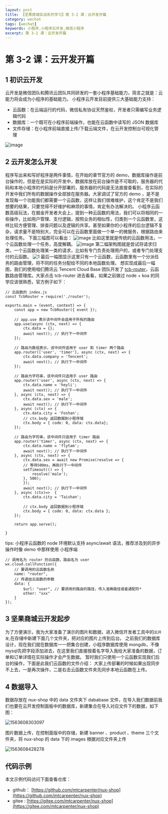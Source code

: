 ```yaml
---
layout: post
title: 【坚果商城实战系列学习】第 3-2 课：云开发开篇
category: wechat
tags: [wechat]
keywords: 小程序,小程序云开发,微信小程序
excerpt: 第 3-2 课：云开发开篇
---
```


# 第 3-2 课：云开发开篇

## 1 初识云开发

云开发是微信团队和腾讯云团队共同研发的一套小程序基础能力，简言之就是：云能力将会成为小程序的基础能力。
小程序云开发目前提供三大基础能力支持：
- 云函数：在云端运行的代码，微信私有协议天然鉴权，开发者只需编写业务逻辑代码
- 数据库：一个既可在小程序前端操作，也能在云函数中读写的  JSON 数据库
- 文件存储：在小程序前端直接上传/下载云端文件，在云开发控制台可视化管理

![image](https://nux.oss-cn-beijing.aliyuncs.com/doc/046.png)

## 2 云开发怎么开发

程序写出来和写好程序是两件事情，在开始的章节官方的 demo，数据库操作是前台操作的，但是在是实际的开发中，数据库放在前台操作是不可取的，服务器的代码和本地小程序的代码是分开部署的，服务器的代码是无法直接查看到，在实际的开发中我们所有的数据操作全部放在服务器。大家调试了官方的 demo ，是不是发现每一个功能我们都需要一个云函数，这样让我们很难维护，这个肯定不是我们想要的结果，只要觉得不好维护和麻烦的事情，肯定有办法解决的。
小程序云函数高级玩法，在掘金开发者大会上，提到一种云函数的用法，我们可以将相同的一些操作，比如用户管理、支付逻辑，按照业务的相似性，归类到一个云函数里，这样比较方便管理、排查问题以及逻辑的共享。甚至如果你的小程序的后台逻辑不复杂，请求量不是特别大，完全可以在云函数里面做一个单一的微服务，根据路由来处理任务。
下面三幅图可以看出：
![image](https://nux.oss-cn-beijing.aliyuncs.com/doc/047.png)
比如这里就是传统的云函数用法，一个云函数处理一个任务，高度解耦。
![image](https://nux.oss-cn-beijing.aliyuncs.com/doc/048.png)
第二幅架构图就是尝试将请求归类，一个云函数处理某一类的请求，比如有专门负责处理用户的，或者专门处理支付的云函数。
![1](https://nux.oss-cn-beijing.aliyuncs.com/doc/049.png)
最后一幅图显示这里只有一个云函数，云函数里有一个分派任务的路由管理，将不同的任务分配给不同的本地函数处理。
想实现成最后一幅图，我们的使用咱们腾讯云  Tencent Cloud Base 团队开发了 [tcb-router](https://github.com/TencentCloudBase/tcb-router)，云函数路由管理库。大家点击 tcb-router 进去看看，如果之前做过 node + koa 的同学应该很熟悉，官方例子如下：

```
// 云函数的 index.js
const TcbRouter = require('./router');

exports.main = (event, context) => {
    const app = new TcbRouter({ event });
  
    // app.use 表示该中间件会适用于所有的路由
    app.use(async (ctx, next) => {
        ctx.data = {};
        await next(); // 执行下一中间件
    });

    // 路由为数组表示，该中间件适用于 user 和 timer 两个路由
    app.router(['user', 'timer'], async (ctx, next) => {
        ctx.data.company = 'Tencent';
        await next(); // 执行下一中间件
    });

    // 路由为字符串，该中间件只适用于 user 路由
    app.router('user', async (ctx, next) => {
        ctx.data.name = 'heyli';
        await next(); // 执行下一中间件
    }, async (ctx, next) => {
        ctx.data.sex = 'male';
        await next(); // 执行下一中间件
    }, async (ctx) => {
        ctx.data.city = 'Foshan';
        // ctx.body 返回数据到小程序端
        ctx.body = { code: 0, data: ctx.data};
    });

    // 路由为字符串，该中间件只适用于 timer 路由
    app.router('timer', async (ctx, next) => {
        ctx.data.name = 'flytam';
        await next(); // 执行下一中间件
    }, async (ctx, next) => {
        ctx.data.sex = await new Promise(resolve => {
        // 等待500ms，再执行下一中间件
        setTimeout(() => {
            resolve('male');
        }, 500);
        });
        await next(); // 执行下一中间件
    }, async (ctx)=>  {
        ctx.data.city = 'Taishan';

        // ctx.body 返回数据到小程序端
        ctx.body = { code: 0, data: ctx.data };
    });

    return app.serve();

}
```
tips: 小程序云函数的 node 环境默认支持 async/await 语法，推荐涉及到的异步操作时像 demo 中那样使用
小程序端
```
// 调用名为 router 的云函数，路由名为 user
wx.cloud.callFunction({
    // 要调用的云函数名称
    name: "router",
    // 传递给云函数的参数
    data: {
        $url: "user", // 要调用的路由的路径，传入准确路径或者通配符*
        other: "xxx"
    }
});
```

## 3 坚果商城云开发起步

为了方便演示，我为大家准备了演示的图片和数据，进入微信开发者工具中的`云开发`,在存储中新建下面几个文件夹，把对应的图片上传到后台。
之前我们的数据库设计，现在我们就在数据库一一把集合创建，小程序数据库使用 mongdb，不像mysql先把字段添加进去，在这里我们直接按着名字导入我给大家准备的数据，订单和订单详情在实际操作才会产生数据。
暂时我们只使用一个云函数实现我们后台的操作，下面是此我们云函数的文件介绍：
大家上传部署的时候如果出现同步不上去，一是再次操作，二是右击云函数文件夹先同步本地云函数在上传。

## 4 数据导入

数据存放在 nux-shop 中的 data 文件夹下 dababase 文件，在导入我们数据前我们也要在云开发控制面板中的数据库，新建集合在导入对应文件下的数据，如下图：

![1563608303097](https://nux.oss-cn-beijing.aliyuncs.com/doc/066.png)

图片数据上传，在控制面版中的存储，新建 banner 、product 、theme 三个文件夹，将 nux-shop 的 data 下的 images 根据对应文件夹上传

![1563608428278](https://nux.oss-cn-beijing.aliyuncs.com/doc/067.png)

## 代码示例

本文示例代码访问下面查看仓库：

- github： [https://github.com/mtcarpenter/nux-shop](https://github.com/mtcarpenter/nux-shop)
- gitee :  [https://gitee.com/mtcarpenter/nux-shop](https://gitee.com/mtcarpenter/nux-shop)